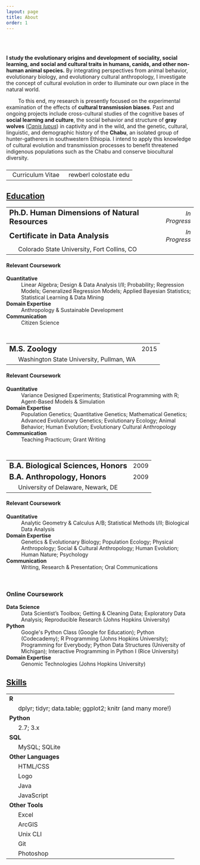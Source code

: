 ```yaml
---
layout: page
title: About
order: 1
---
```

<!-- Source: http://www.randomsnippets.com/2011/04/10/how-to-hide-show-or-toggle-your-div-with-jquery/ -->
<script type="text/javascript" src="https://ajax.googleapis.com/ajax/libs/jquery/1.4.4/jquery.min.js"></script>
<script type="text/javascript">
function show(block) {
     $('.boxes').each(function(index) {
          if ($(this).attr("id") == block) {
               $(this).show(400);
          }
          else {
               $(this).hide(350);
          }
     });
}
function hide(block) {
     $('.boxes').hide(350);
}
</script>

<br>

<div class="circular200 fa-pull-left" style="background-image: url(/public/img/profile_small.jpg); margin: 0rem 2rem 2rem 0rem;"></div>
<p><strong>I study the evolutionary origins and development of sociality, social learning, and social and cultural traits in humans, canids, and other non-human animal species.</strong> By integrating perspectives from animal behavior, evolutionary biology, and evolutionary cultural anthropology, I investigate the concept of cultural evolution in order to illuminate our own place in the natural world.</p>
<p style="text-indent: 2rem;">To this end, my research is presently focused on the experimental examination of the effects of <strong>cultural transmission biases</strong>. Past and ongoing projects include cross-cultural studies of the cognitive bases of <strong>social learning and culture</strong>, the social behavior and structure of <strong>gray wolves</strong> (<a href="http://eol.org/pages/328607/overview" target="_blank"><em>Canis lupus</em></a>) in captivity and in the wild, and the genetic, cultural, linguistic, and demographic history of the <strong>Chabu</strong>, an isolated group of hunter-gatherers in southwestern Ethiopia. I intend to apply this knowledge of cultural evolution and transmission processes to benefit threatened indigenous populations such as the Chabu and conserve biocultural diversity.</p>

<table style="margin: 1.5rem 0rem;">
<tr>
<td style="text-align: left;"><a href="/public/pdf/rewberl_cv.pdf" target="_blank"><i class="fa fa-file-pdf-o fa-lg"></i></a>
&nbsp;&nbsp;Curriculum Vitae</td>
<td style="text-align: right;"><a href="email.me" rel="nofollow" onclick="this.href='mailto:' + 'rewberl' + '@' + 'colostate' + '.' + 'edu'"><i class="fa fa-envelope-o fa-lg"></i></a>
&nbsp;&nbsp;rewberl <i class="fa fa-at"></i> colostate <i class="fa fa-circle"></i> edu</td>
</tr>
</table>

## <a id="education-btn" href="javascript:show('boxes1');">Education</a><a id="education-open" href="javascript:show('boxes1');"><i class="fa fa-caret-square-o-down" style="float: right;"></i></a>

<div class="boxes" id="boxes1" markdown="block">
<table>
<tr><td><strong style="font-size: 1.25rem;">Ph.D. Human Dimensions of Natural Resources</strong></td><td style="text-align: right;"><em>In Progress</em></td></tr>
<tr><td><strong style="font-size: 1.25rem;">Certificate in Data Analysis</strong></td><td style="text-align: right;"><em>In Progress</em></td></tr>
<tr><td style="padding-left: 2rem;">Colorado State University, Fort Collins, CO</td><td></td></tr>
</table>

<h4>Relevant Coursework</h4>
<dl>
<dt><strong>Quantitative</strong></dt>
<dd>Linear Algebra; Design & Data Analysis I/II; Probability; Regression Models; Generalized Regression Models; Applied Bayesian Statistics; Statistical Learning & Data Mining</dd>
<dt><strong>Domain Expertise</strong></dt>
<dd>Anthropology & Sustainable Development</dd>
<dt><strong>Communication</strong></dt>
<dd>Citizen Science</dd>
</dl>


<br>
<table>
<tr><td><strong style="font-size: 1.25rem;">M.S. Zoology</strong></td><td style="text-align: right;">2015</td></tr>
<tr><td style="padding-left: 2rem;">Washington State University, Pullman, WA</td><td></td></tr>
</table>

<h4>Relevant Coursework</h4>
<dl>
<dt><strong>Quantitative</strong></dt>
<dd>Variance Designed Experiments; Statistical Programming with R; Agent-Based Models & Simulation</dd>
<dt><strong>Domain Expertise</strong></dt>
<dd>Population Genetics; Quantitative Genetics; Mathematical Genetics; Advanced Evolutionary Genetics; Evolutionary Ecology; Animal Behavior; Human Evolution; Evolutionary Cultural Anthropology</dd>
<dt><strong>Communication</strong></dt>
<dd>Teaching Practicum; Grant Writing</dd>
</dl>


<br>
<table>
<tr><td><strong style="font-size: 1.25rem;">B.A. Biological Sciences, Honors</strong></td><td style="text-align: right;">2009</td></tr>
<tr><td><strong style="font-size: 1.25rem;">B.A. Anthropology, Honors</strong></td><td style="text-align: right;">2009</td></tr>
<tr><td style="padding-left: 2rem;">University of Delaware, Newark, DE</td><td></td></tr>
</table>

<h4>Relevant Coursework</h4>
<dl>
<dt><strong>Quantitative</strong></dt>
<dd>Analytic Geometry & Calculus A/B; Statistical Methods I/II; Biological Data Analysis</dd>
<dt><strong>Domain Expertise</strong></dt>
<dd>Genetics & Evolutionary Biology; Population Ecology; Physical Anthropology; Social & Cultural Anthropology; Human Evolution; Human Nature; Psychology</dd>
<dt><strong>Communication</strong></dt>
<dd>Writing, Research & Presentation; Oral Communications</dd>
</dl>


<br>
<h3>Online Coursework</h3>
<dl>
<dt><strong>Data Science</strong></dt>
<dd>Data Scientist’s Toolbox; Getting & Cleaning Data; Exploratory Data Analysis; Reproducible Research (Johns Hopkins University)</dd>
<dt><strong>Python</strong></dt>
<dd>Google's Python Class (Google for Education); Python (Codecademy); R Programming (Johns Hopkins University); Programming for Everybody; Python Data Structures (University of Michigan); Interactive Programming in Python I (Rice University)</dd>
<dt><strong>Domain Expertise</strong></dt>
<dd>Genomic Technologies (Johns Hopkins University)</dd>
</dl>

<a id="education-close" href="javascript:hide('boxes1');"><i class="fa fa-caret-square-o-up" style="float: right; font-size: 1.5rem; margin-bottom: .5rem;"></i></a>
</div>



## <a id="skills-btn" href="javascript:show('boxes2');">Skills</a><a id="skills-open" href="javascript:show('boxes2');"><i class="fa fa-caret-square-o-down" style="float: right;"></i></a>

<div class="boxes" id="boxes2" markdown="block">

<table>
<tr><td><strong>R</strong></td><td style="text-align: right;"><i class="fa fa-star"></i><i class="fa fa-star"></i><i class="fa fa-star"></i></td></tr>
<tr><td colspan="2" style="padding-left: 2rem;">dplyr; tidyr; data.table; ggplot2; knitr (and many more!)</td></tr>
<tr><td><strong>Python</strong></td><td style="text-align: right;"><i class="fa fa-star"></i><i class="fa fa-star-half-o"></i><i class="fa fa-star-o"></i></td></tr>
<tr><td colspan="2" style="padding-left: 2rem;">2.7; 3.x</td></tr>
<tr><td><strong>SQL</strong></td><td style="text-align: right;"><i class="fa fa-star"></i><i class="fa fa-star-o"></i><i class="fa fa-star-o"></i></td></tr>
<tr><td colspan="2" style="padding-left: 2rem;">MySQL; SQLite</td></tr>
<tr><td colspan="2"><strong>Other Languages</strong></td></tr>
<tr><td style="padding-left: 2rem;">HTML/CSS</td><td style="text-align: right;"><i class="fa fa-star"></i><i class="fa fa-star"></i><i class="fa fa-star"></i></td></tr>
<tr><td style="padding-left: 2rem;">Logo</td><td style="text-align: right;"><i class="fa fa-star"></i><i class="fa fa-star"></i><i class="fa fa-star"></i></td></tr>
<tr><td style="padding-left: 2rem;">Java</td><td style="text-align: right;"><i class="fa fa-star"></i><i class="fa fa-star-o"></i><i class="fa fa-star-o"></i></td></tr>
<tr><td style="padding-left: 2rem;">JavaScript</td><td style="text-align: right;"><i class="fa fa-star"></i><i class="fa fa-star-o"></i><i class="fa fa-star-o"></i></td></tr>
<tr><td colspan="2"><strong>Other Tools</strong></td></tr>
<tr><td style="padding-left: 2rem;">Excel</td><td style="text-align: right;"><i class="fa fa-star"></i><i class="fa fa-star"></i><i class="fa fa-star-half-o"></i></td></tr>
<tr><td style="padding-left: 2rem;">ArcGIS</td><td style="text-align: right;"><i class="fa fa-star"></i><i class="fa fa-star"></i><i class="fa fa-star-o"></i></td></tr>
<tr><td style="padding-left: 2rem;">Unix CLI</td><td style="text-align: right;"><i class="fa fa-star"></i><i class="fa fa-star"></i><i class="fa fa-star-o"></i></td></tr>
<tr><td style="padding-left: 2rem;">Git</td><td style="text-align: right;"><i class="fa fa-star"></i><i class="fa fa-star-half-o"></i><i class="fa fa-star-o"></i></td></tr>
<tr><td style="padding-left: 2rem;">Photoshop</td><td style="text-align: right;"><i class="fa fa-star"></i><i class="fa fa-star"></i><i class="fa fa-star"></i></td></tr>
</table>

<a id="skills-close" href="javascript:hide('boxes2');"><i class="fa fa-caret-square-o-up" style="float: right; font-size: 1.5rem; margin-bottom: .5rem;"></i></a>
</div>


<!--
<a id="projects-btn" href="javascript:show('boxes3');"><h2>Projects</h2></a>

<div class="boxes" id="boxes3">

Biocultural Diversity in Ethiopia

</div>



Curriculum Vitae [icon]
-->
